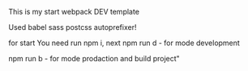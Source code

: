 This is my start webpack DEV template

Used babel sass postcss autoprefixer! 

for start You need run  npm i, next npm run d - for mode development

npm run b - for mode prodaction and build project" 
